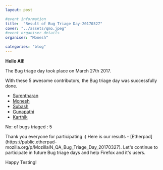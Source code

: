 ```yaml
---
layout: post

#event information
title:  "Result of Bug Triage Day-20170327"
cover: "../assets/qmo.jpeg"
#event organiser details
organiser: "Monesh"

categories: "blog"
---
```


**Hello All!**

<p>The  Bug triage day took place on March 27th 2017.</p>
<p>With these 5 awesome contributors, the Bug triage day was successfully done.</p>

- [Surentharan](https://twitter.com/surentharan7)
- [Monesh](https://twitter.com/moneshb7)
- [Subash](https://twitter.com/subahiphop4)
- [Gunapathi](https://twitter.com/gunapathis)
- [Karthik](https://twitter.com/karthikruju)

<p>No: of bugs triaged : 5 </p>
Thank you everyone for participating :)
Here is our results - [Etherpad](https://public.etherpad-mozilla.org/p/MozillaIN_QA_Bug_Triage_Day_20170327). Let's continue to participate in future Bug triage days and help Firefox and it's users.
<p>Happy Testing!</p>
